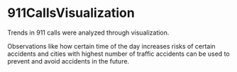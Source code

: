 # 911CallsVisualization

Trends in 911 calls were analyzed through visualization.

Observations like how certain time of the day increases risks of certain accidents and cities with highest number of traffic 
accidents can be used to prevent and avoid accidents in the future.


